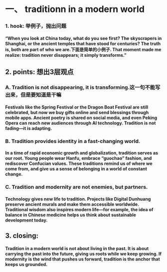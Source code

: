 # 一、 traditionn in a modern world
### 1. hook: 举例子，抛出问题
#### “When you look at China today, what do you see first? The skyscrapers in Shanghai, or the ancient temples that have stood for centuries? The truth is, both are part of who we are.下面是简单的小例子. That moment made me realize: tradition never disappears; it simply transforms.”

## 2. points: 想出3层观点
### A. Tradition is not disappearing, it is transforming.这一句不能写出来，但是要知道是干嘛
#### Festivals like the Spring Festival or the Dragon Boat Festival are still celebrated, but now we buy gifts online and send blessings through mobile apps. Ancient poetry is shared on social media, and even Peking Opera can reach new audiences through AI technology. Tradition is not fading—it is adapting.
### B. Tradition provides identity in a fast-changing world.
#### In a time of rapid economic growth and globalization, tradition serves as our root. Young people wear Hanfu, embrace “guochao” fashion, and rediscover Confucian values. These traditions remind us of where we come from, and give us a sense of belonging in a world of constant change.
### C. Tradition and modernity are not enemies, but partners.
#### Technology gives new life to tradition. Projects like Digital Dunhuang preserve ancient murals and make them accessible worldwide. Traditional wisdom also inspires modern life—for example, the idea of balance in Chinese medicine helps us think about sustainable development today.

## 3. closing: 
#### Tradition in a modern world is not about living in the past. It is about carrying the past into the future, giving us roots while we keep growing. If modernity is the wind that pushes us forward, tradition is the anchor that keeps us grounded.
